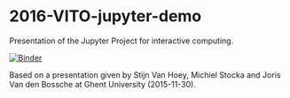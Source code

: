 # 2016-VITO-jupyter-demo

Presentation of the Jupyter Project for interactive computing. 

[![Binder](http://mybinder.org/badge.svg)](http://mybinder.org/repo/jorisvandenbossche/2016-VITO-jupyter-demo) 

Based on a presentation given by Stijn Van Hoey, Michiel Stocka and Joris Van den Bossche at Ghent University (2015-11-30).